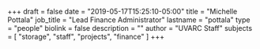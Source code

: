 +++
draft = false
date = "2019-05-17T15:25:10-05:00"
title = "Michelle Pottala"
job_title = "Lead Finance Administrator"
lastname = "pottala"
type = "people"
biolink = false
description = ""
author = "UVARC Staff"
subjects = [
  "storage",
  "staff",
  "projects",
  "finance"
]
+++


